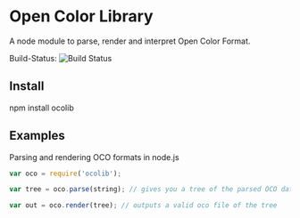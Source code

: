 # Open Color Library

A node module to parse, render and interpret Open Color Format.

Build-Status: ![Build Status](https://travis-ci.org/opencolor-tools/js-oco-parser.svg)

## Install

npm install ocolib

## Examples

Parsing and rendering OCO formats in node.js

```JavaScript
var oco = require('ocolib');

var tree = oco.parse(string); // gives you a tree of the parsed OCO data

var out = oco.render(tree); // outputs a valid oco file of the tree
```
